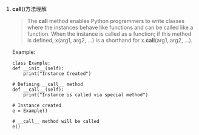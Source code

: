 1. __call__()方法理解
    > The __call__ method enables Python programmers to write classes where the instances behave like functions and can be called like a function.
    When the instance is called as a function; if this method is defined, x(arg1, arg2, ...) is a shorthand for x.__call__(arg1, arg2, ...).

    Example:<br>
    ```
    class Example: 
    def __init__(self): 
        print("Instance Created") 
      
    # Defining __call__ method 
    def __call__(self): 
        print("Instance is called via special method") 
  
    # Instance created 
    e = Example() 
  
    # __call__ method will be called 
    e() 
    ```


